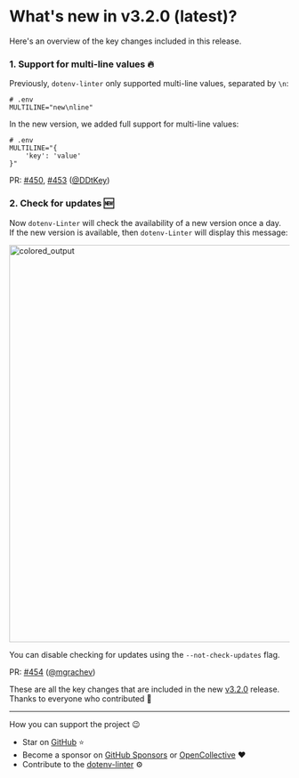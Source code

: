 # What's new in v3.2.0 (latest)?

Here's an overview of the key changes included in this release.

### 1. Support for multi-line values 🔥

Previously, `dotenv-linter` only supported multi-line values, separated by `\n`: 

```
# .env
MULTILINE="new\nline"
```

In the new version, we added full support for multi-line values:

```
# .env
MULTILINE="{
    'key': 'value'
}"
```

PR: [#450](https://github.com/dotenv-linter/dotenv-linter/pull/450), [#453](https://github.com/dotenv-linter/dotenv-linter/pull/453) ([@DDtKey](https://github.com/DDtKey))

### 2. Check for updates 🆕

Now `dotenv-Linter` will check the availability of a new version once a day.<br/>
If the new version is available, then `dotenv-Linter` will display this message:

<img width="714" alt="colored_output" src="_assets/docs/whats_new/v320/check_for_updates.png">

You can disable checking for updates using the `--not-check-updates` flag.

PR: [#454](https://github.com/dotenv-linter/dotenv-linter/pull/454) ([@mgrachev](https://github.com/mgrachev))

These are all the key changes that are included in the new [v3.2.0](https://github.com/dotenv-linter/dotenv-linter/releases/tag/v3.2.0) release.<br/>
Thanks to everyone who contributed 🙏

---

How you can support the project 😉
* Star on [GitHub](https://github.com/dotenv-linter/dotenv-linter) ⭐️
* Become a sponsor on [GitHub Sponsors](https://github.com/sponsors/dotenv-linter) or [OpenCollective](https://opencollective.com/dotenv-linter) ❤️
* Contribute to the [dotenv-linter](https://github.com/dotenv-linter/dotenv-linter/blob/master/CONTRIBUTING.md) ⚙️ 
